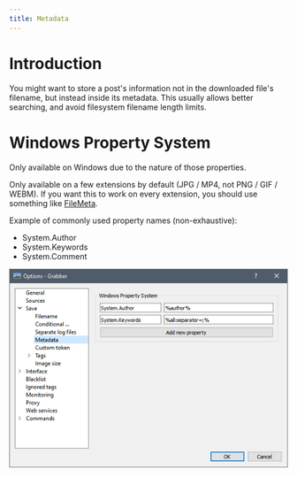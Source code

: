 ```yaml
---
title: Metadata
---
```



# Introduction

You might want to store a post's information not in the downloaded file's filename, but instead inside its metadata. This usually allows better searching, and avoid filesystem filename length limits.



# Windows Property System

Only available on Windows due to the nature of those properties.

Only available on a few extensions by default (JPG / MP4, not PNG / GIF / WEBM). If you want this to work on every extension, you should use something like [FileMeta](https://github.com/Dijji/FileMeta).

Example of commonly used property names (non-exhaustive):
* System.Author
* System.Keywords
* System.Comment

![metadata](img/metadata.png)
